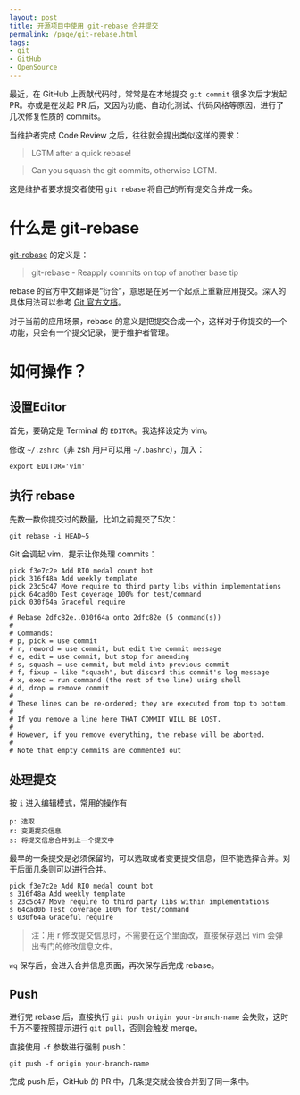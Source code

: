 ```yaml
---
layout: post
title: 开源项目中使用 git-rebase 合并提交
permalink: /page/git-rebase.html
tags:
- git
- GitHub
- OpenSource
---
```

最近，在 GitHub 上贡献代码时，常常是在本地提交 ```git commit``` 很多次后才发起 PR。亦或是在发起 PR 后，又因为功能、自动化测试、代码风格等原因，进行了几次修复性质的 commits。

当维护者完成 Code Review 之后，往往就会提出类似这样的要求：

> LGTM after a quick rebase!

> Can you squash the git commits, otherwise LGTM.

这是维护者要求提交者使用 ```git rebase``` 将自己的所有提交合并成一条。

# 什么是 git-rebase

[git-rebase](https://git-scm.com/docs/git-rebase) 的定义是：

> git-rebase - Reapply commits on top of another base tip

rebase 的官方中文翻译是“衍合”，意思是在另一个起点上重新应用提交。深入的具体用法可以参考 [Git 官方文档](https://git-scm.com/book/zh/v1/Git-%E5%88%86%E6%94%AF-%E5%88%86%E6%94%AF%E7%9A%84%E8%A1%8D%E5%90%88)。

对于当前的应用场景，rebase 的意义是把提交合成一个，这样对于你提交的一个功能，只会有一个提交记录，便于维护者管理。

# 如何操作？

## 设置Editor

首先，要确定是 Terminal 的 ```EDITOR```。我选择设定为 vim。

修改 ```~/.zshrc```（非 zsh 用户可以用 ```~/.bashrc```），加入：

```
export EDITOR='vim'
```

## 执行 rebase

先数一数你提交过的数量，比如之前提交了5次：

```
git rebase -i HEAD~5
```

Git 会调起 vim，提示让你处理 commits：

```
pick f3e7c2e Add RIO medal count bot
pick 316f48a Add weekly template
pick 23c5c47 Move require to third party libs within implementations
pick 64cad0b Test coverage 100% for test/command
pick 030f64a Graceful require

# Rebase 2dfc82e..030f64a onto 2dfc82e (5 command(s))
#
# Commands:
# p, pick = use commit
# r, reword = use commit, but edit the commit message
# e, edit = use commit, but stop for amending
# s, squash = use commit, but meld into previous commit
# f, fixup = like "squash", but discard this commit's log message
# x, exec = run command (the rest of the line) using shell
# d, drop = remove commit
#
# These lines can be re-ordered; they are executed from top to bottom.
#
# If you remove a line here THAT COMMIT WILL BE LOST.
#
# However, if you remove everything, the rebase will be aborted.
#
# Note that empty commits are commented out 
```

## 处理提交

按 ```i``` 进入编辑模式，常用的操作有

```
p: 选取
r: 变更提交信息
s: 将提交信息合并到上一个提交中
```

最早的一条提交是必须保留的，可以选取或者变更提交信息，但不能选择合并。对于后面几条则可以进行合并。

```
pick f3e7c2e Add RIO medal count bot
s 316f48a Add weekly template
s 23c5c47 Move require to third party libs within implementations
s 64cad0b Test coverage 100% for test/command
s 030f64a Graceful require
```

> 注：用 r 修改提交信息时，不需要在这个里面改，直接保存退出 vim 会弹出专门的修改信息文件。

```wq``` 保存后，会进入合并信息页面，再次保存后完成 rebase。

## Push

进行完 rebase 后，直接执行 ```git push origin your-branch-name``` 会失败，这时千万不要按照提示进行 ```git pull```，否则会触发 merge。

直接使用 ```-f``` 参数进行强制 push：

```
git push -f origin your-branch-name
```

完成 push 后，GitHub 的 PR 中，几条提交就会被合并到了同一条中。
